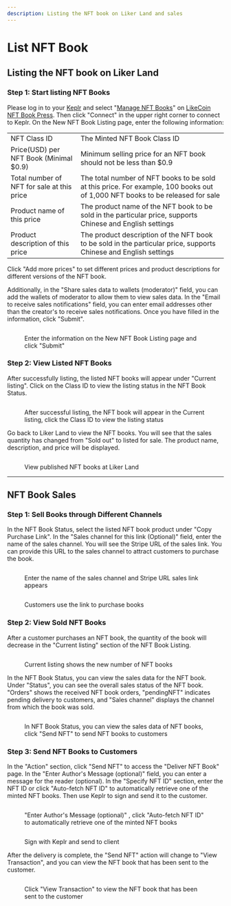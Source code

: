 ```yaml
---
description: Listing the NFT book on Liker Land and sales
---
```


# List NFT Book

## Listing the NFT book on Liker Land

### Step 1: Start listing NFT Books

Please log in to your [Keplr](https://docs.like.co/v/zh/general-guides/wallet/keplr) and select "[Manage NFT Books](https://likecoin.github.io/nft-book-press/nft-book-store)" on [LikeCoin NFT Book Press](https://likecoin.github.io/nft-book-press/). Then click "Connect" in the upper right corner to connect to Keplr. On the New NFT Book Listing page, enter the following information:

|                                            |                                                                                                                                |
| ------------------------------------------ | ------------------------------------------------------------------------------------------------------------------------------ |
| NFT Class ID                               | The Minted NFT Book Class ID                                                                                                   |
| Price(USD) per NFT Book (Minimal $0.9)     | Minimum selling price for an NFT book should not be less than $0.9                                                             |
| Total number of NFT for sale at this price | The total number of NFT books to be sold at this price. For example, 100 books out of 1,000 NFT books to be released for sale  |
| Product name of this price                 | The product name of the NFT book to be sold in the particular price, supports Chinese and English settings                     |
| Product description of this price          | The product description of the NFT book to be sold in the particular price, supports Chinese and English settings              |

Click "Add more prices" to set different prices and product descriptions for different versions of the NFT book.

Additionally, in the "Share sales data to wallets (moderator)" field, you can add the wallets of moderator to allow them to view sales data. In the "Email to receive sales notifications" field, you can enter email addresses other than the creator's to receive sales notifications. Once you have filled in the information, click "Submit".

<figure><img src="../../../.gitbook/assets/List NFT Book 1.png" alt=""><figcaption><p>Enter the information on the New NFT Book Listing page and click "Submit"</p></figcaption></figure>

### Step 2: View Listed NFT Books

After successfully listing, the listed NFT books will appear under "Current listing". Click on the Class ID to view the listing status in the NFT Book Status.

<figure><img src="../../../.gitbook/assets/List NFT Book 2.png" alt=""><figcaption><p>After successful listing, the NFT book will appear in the Current listing, click the Class ID to view the listing status</p></figcaption></figure>

Go back to Liker Land to view the NFT books. You will see that the sales quantity has changed from "Sold out" to listed for sale. The product name, description, and price will be displayed.

<figure><img src="../../../.gitbook/assets/List NFT Book 3.png" alt=""><figcaption><p>View published NFT books at Liker Land</p></figcaption></figure>

***

## NFT Book Sales

### Step 1: Sell Books through Different Channels

In the NFT Book Status, select the listed NFT book product under "Copy Purchase Link". In the "Sales channel for this link (Optional)" field, enter the name of the sales channel. You will see the Stripe URL of the sales link. You can provide this URL to the sales channel to attract customers to purchase the book.

<figure><img src="../../../.gitbook/assets/List NFT Book 4.png" alt=""><figcaption><p>Enter the name of the sales channel and Stripe URL sales link appears</p></figcaption></figure>

<figure><img src="../../../.gitbook/assets/List NFT Book 5.png" alt=""><figcaption><p>Customers use the link to purchase books</p></figcaption></figure>

### Step 2: View Sold NFT Books

After a customer purchases an NFT book, the quantity of the book will decrease in the "Current listing" section of the NFT Book Listing.

<figure><img src="../../../.gitbook/assets/List NFT Book 6.png" alt=""><figcaption><p>Current listing shows the new number of NFT books</p></figcaption></figure>

In the NFT Book Status, you can view the sales data for the NFT book. Under "Status", you can see the overall sales status of the NFT book. "Orders" shows the received NFT book orders, "pendingNFT" indicates pending delivery to customers, and "Sales channel" displays the channel from which the book was sold.

<figure><img src="../../../.gitbook/assets/List NFT Book 7.png" alt=""><figcaption><p>In NFT Book Status, you can view the sales data of NFT books, click "Send NFT" to send NFT books to customers</p></figcaption></figure>

### Step 3: Send NFT Books to Customers

In the "Action" section, click "Send NFT" to access the "Deliver NFT Book" page. In the "Enter Author's Message (optional)" field, you can enter a message for the reader (optional). In the "Specify NFT ID" section, enter the NFT ID or click "Auto-fetch NFT ID" to automatically retrieve one of the minted NFT books. Then use Keplr to sign and send it to the customer.

<figure><img src="../../../.gitbook/assets/List NFT Book 8.png" alt=""><figcaption><p>"Enter Author's Message (optional)" , click "Auto-fetch NFT ID" to automatically retrieve one of the minted NFT books</p></figcaption></figure>

<figure><img src="../../../.gitbook/assets/List NFT Book 9.png" alt=""><figcaption><p>Sign with Keplr and send to client</p></figcaption></figure>

After the delivery is complete, the "Send NFT" action will change to "View Transaction", and you can view the NFT book that has been sent to the customer.

<figure><img src="../../../.gitbook/assets/List NFT Book 10.png" alt=""><figcaption><p>Click "View Transaction" to view the NFT book that has been sent to the customer</p></figcaption></figure>
